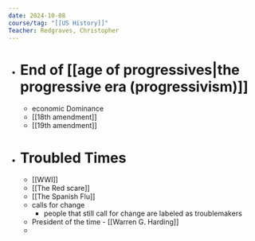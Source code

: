 ```yaml
---
date: 2024-10-08
course/tag: "[[US History]]"
Teacher: Redgraves, Christopher
---
```

- # End of [[age of progressives|the progressive era (progressivism)]]
	- economic Dominance
	- [[18th amendment]]
	- [[19th amendment]]
- # Troubled Times
	- [[WWI]]
	- [[The Red scare]]
	- [[The Spanish Flu]]
	- calls for change
		- people that still call for change are labeled as troublemakers
	- President of the time - [[Warren G. Harding]]
	- 